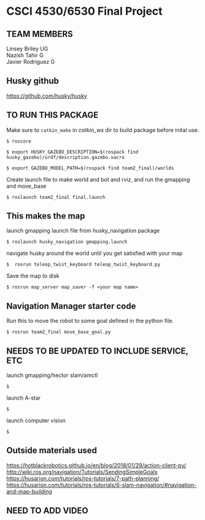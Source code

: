 # CSCI 4530/6530 Final Project



## TEAM MEMBERS
Linsey Briley    UG
<br>
Nazish Tahir     G
<br>
Javier Rodriguez G
<br>

## Husky github
https://github.com/husky/husky

## TO RUN THIS PACKAGE

Make sure to ```catkin_make``` in *catkin_ws* dir to build package before inital use.
```
$ roscore

$ export HUSKY_GAZEBO_DESCRIPTION=$(rospack find husky_gazebo)/urdf/description.gazebo.xacro

$ export GAZEBO_MODEL_PATH=$(rospack find team2_final)/worlds
```

  Create launch file to make world and bot and rviz, and run the gmapping and move_base
<br>
```
$ roslaunch team2_final final.launch
```

## This makes the map
launch gmapping launch file from husky_navigation package 
<br>
```
$ roslaunch husky_navigation gmapping.launch
```
navigate husky around the world until you get satisfied with your map 
<br> 
```
$  rosrun teleop_twist_keyboard teleop_twist_keyboard.py
```
Save the map to disk
<br>
```
$ rosrun map_server map_saver -f <your map name>
```

## Navigation Manager starter code
  Run this to move the robot to some goal defined in the python file.
<br>
```
$ rosrun team2_final move_base_goal.py
```


## NEEDS TO BE UPDATED TO INCLUDE SERVICE, ETC

  launch gmapping/hector slam/amctl
<br>
```
$
```

  launch A-star
<br>
```
$
```
  launch computer vision
<br>
```
$
```

## Outside materials used
https://hotblackrobotics.github.io/en/blog/2018/01/29/action-client-py/
<br>
http://wiki.ros.org/navigation/Tutorials/SendingSimpleGoals
<br>
https://husarion.com/tutorials/ros-tutorials/7-path-planning/
<br>
https://husarion.com/tutorials/ros-tutorials/6-slam-navigation/#navigation-and-map-building


## NEED TO ADD VIDEO
